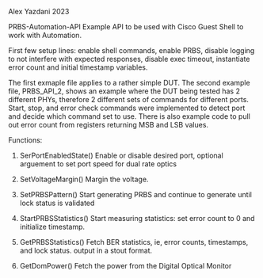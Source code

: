 Alex Yazdani 2023

PRBS-Automation-API
Example API to be used with Cisco Guest Shell to work with Automation.

First few setup lines:
enable shell commands, enable PRBS, disable logging to not interfere with expected responses, disable exec timeout, instantiate error count and initial timestamp variables.

The first exmaple file applies to a rather simple DUT.  The second example file, PRBS_API_2, shows an example where the DUT being tested has 2 different PHYs, therefore 2 different sets of commands for different ports.  Start, stop, and error check commands were implemented to detect port and decide which command set to use.  There is also example code to pull out error count from registers returning MSB and LSB values.

Functions:

1. SerPortEnabledState()
  Enable or disable desired port, optional arguement to set port speed for dual rate optics
  
2. SetVoltageMargin()
  Margin the voltage.
  
3. SetPRBSPattern()
  Start generating PRBS and continue to generate until lock status is validated

4. StartPRBSStatistics()
  Start measuring statistics: set error count to 0 and initialize timestamp.

5. GetPRBSStatistics()
  Fetch BER statistics, ie, error counts, timestamps, and lock status.  output in a stout format.

6. GetDomPower()
  Fetch the power from the Digital Optical Monitor
